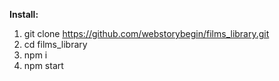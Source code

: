 **Install:**
 1. git clone https://github.com/webstorybegin/films_library.git
 2. cd films_library
 3. npm i
 4. npm start
